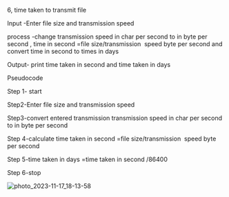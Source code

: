 6, time taken to transmit file

Input -Enter file size and transmission speed

process -change transmission speed in char per second to in byte per second , time in second =file size/transmission  speed byte per second and convert time in second to times in days

Output- print time taken in second and time taken in days

Pseudocode

Step 1- start 

Step2-Enter file size and transmission speed

Step3-convert entered transmission transmission speed in char per second to in byte per second

Step 4-calculate time taken in second =file size/transmission  speed byte per second 

Step 5-time taken in days =time taken in second /86400

Step 6-stop


![photo_2023-11-17_18-13-58](https://github.com/SWEG-2015EC-Batch/Code-Crafters/assets/149156568/b0138d23-adef-493f-a82f-3dac323c9b7e)
